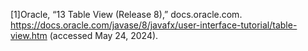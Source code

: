 [1]Oracle, “13 Table View (Release 8),” docs.oracle.com. https://docs.oracle.com/javase/8/javafx/user-interface-tutorial/table-view.htm (accessed May 24, 2024).